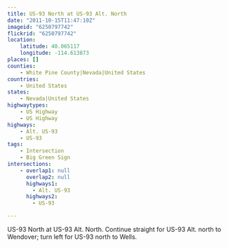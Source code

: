 ```yaml
---
title: US-93 North at US-93 Alt. North
date: "2011-10-15T11:47:10Z"
imageid: "6250797742"
flickrid: "6250797742"
location:
    latitude: 40.065117
    longitude: -114.613873
places: []
counties:
    - White Pine County|Nevada|United States
countries:
    - United States
states:
    - Nevada|United States
highwaytypes:
    - US Highway
    - US Highway
highways:
    - Alt. US-93
    - US-93
tags:
    - Intersection
    - Big Green Sign
intersections:
    - overlap1: null
      overlap2: null
      highways1:
        - Alt. US-93
      highways2:
        - US-93

---
```

US-93 North at US-93 Alt. North.  Continue straight for US-93 Alt. north to Wendover; turn left for US-93 north to Wells.